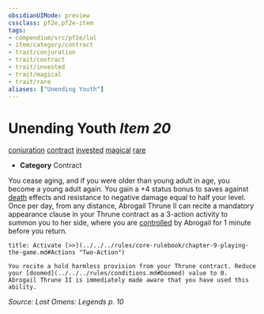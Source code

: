 ```yaml
---
obsidianUIMode: preview
cssclass: pf2e,pf2e-item
tags:
- compendium/src/pf2e/lol
- item/category/contract
- trait/conjuration
- trait/contract
- trait/invested
- trait/magical
- trait/rare
aliases: ["Unending Youth"]
---
```

# Unending Youth *Item 20*  
[conjuration](../../../Rules/traits/conjuration.md)  [contract](../../../Rules/traits/contract-lol.md)  [invested](../../../Rules/traits/invested.md)  [magical](../../../Rules/traits/magical.md)  [rare](../../../Rules/traits/rare.md)  

- **Category** Contract

You cease aging, and if you were older than young adult in age, you become a young adult again. You gain a +4 status bonus to saves against [death](../../../Rules/traits/death.md) effects and resistance to negative damage equal to half your level. Once per day, from any distance, Abrogail Thrune II can recite a mandatory appearance clause in your Thrune contract as a 3-action activity to summon you to her side, where you are [controlled](../../../Rules/conditions.md#Controlled) by Abrogail for 1 minute before you return.

```ad-embed-ability
title: Activate [>>](../../../rules/core-rulebook/chapter-9-playing-the-game.md#Actions "Two-Action")

You recite a hold harmless provision from your Thrune contract. Reduce your [doomed](../../../rules/conditions.md#Doomed) value to 0. Abrogail Thrune II is immediately made aware that you have used this ability.
```

*Source: Lost Omens: Legends p. 10*

